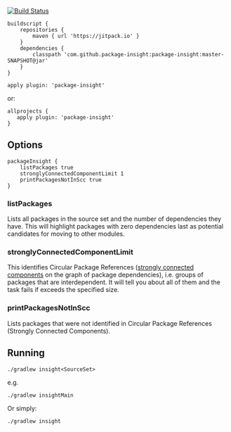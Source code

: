 [![Build Status](https://travis-ci.org/package-insight/package-insight.svg?branch=master)](https://travis-ci.org/package-insight/package-insight)

```
buildscript {
    repositories {
        maven { url 'https://jitpack.io' }
    }
    dependencies {
        classpath 'com.github.package-insight:package-insight:master-SNAPSHOT@jar'
    }
}

apply plugin: 'package-insight'
```
or:
```
allprojects {
   apply plugin: 'package-insight'
}
```

## Options

```
packageInsight {
    listPackages true
    stronglyConnectedComponentLimit 1
    printPackagesNotInScc true
}
```

### listPackages

Lists all packages in the source set and the number of dependencies they have. This will highlight packages with zero
dependencies last as potential candidates for moving to other modules.

### stronglyConnectedComponentLimit

This identifies Circular Package References ([strongly connected components](https://en.wikipedia.org/wiki/Strongly_connected_component) on the graph of package dependencies), i.e. groups of packages that are interdependent. It will tell you about all of them and the task fails if exceeds the specified size.

### printPackagesNotInScc

Lists packages that were not identified in Circular Package References (Strongly Connected Components). 

## Running
```
./gradlew insight<SourceSet>
```
e.g.
```
./gradlew insightMain
```
Or simply:
```
./gradlew insight
```
